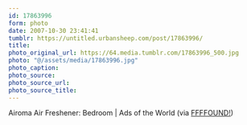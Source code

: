 ```yaml
---
id: 17863996
form: photo
date: 2007-10-30 23:41:41
tumblr: https://untitled.urbansheep.com/post/17863996/
title:
photo_original_url: https://64.media.tumblr.com/17863996_500.jpg
photo: "@/assets/media/17863996.jpg"
photo_caption:
photo_source:
photo_source_url:
photo_source_title:
---
```


<p>Airoma Air Freshener: Bedroom | Ads of the World (via <a href="http://ffffound.com/image/64fe39876216429fe6a5612e69a2baf65e875446">FFFFOUND!</a>)</p>
